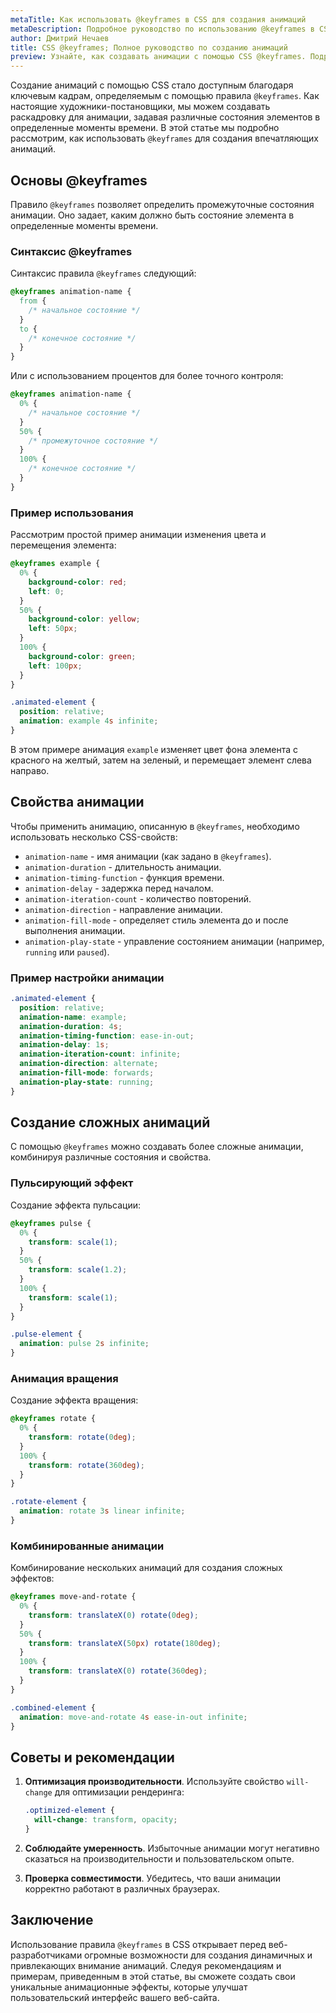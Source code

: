 ```yaml
---
metaTitle: Как использовать @keyframes в CSS для создания анимаций
metaDescription: Подробное руководство по использованию @keyframes в CSS для создания анимаций. Узнайте, как задавать ключевые кадры и управлять анимацией с помощью CSS.
author: Дмитрий Нечаев
title: CSS @keyframes; Полное руководство по созданию анимаций
preview: Узнайте, как создавать анимации с помощью CSS @keyframes. Подробное руководство с примерами и объяснениями для разработчиков.
---
```


Создание анимаций с помощью CSS стало доступным благодаря ключевым кадрам, определяемым с помощью правила `@keyframes`. Как настоящие художники-постановщики, мы можем создавать раскадровку для анимации, задавая различные состояния элементов в определенные моменты времени. В этой статье мы подробно рассмотрим, как использовать `@keyframes` для создания впечатляющих анимаций.

## Основы @keyframes

Правило `@keyframes` позволяет определить промежуточные состояния анимации. Оно задает, каким должно быть состояние элемента в определенные моменты времени.

### Синтаксис @keyframes

Синтаксис правила `@keyframes` следующий:

```css
@keyframes animation-name {
  from {
    /* начальное состояние */
  }
  to {
    /* конечное состояние */
  }
}
```

Или с использованием процентов для более точного контроля:

```css
@keyframes animation-name {
  0% {
    /* начальное состояние */
  }
  50% {
    /* промежуточное состояние */
  }
  100% {
    /* конечное состояние */
  }
}
```

### Пример использования

Рассмотрим простой пример анимации изменения цвета и перемещения элемента:

```css
@keyframes example {
  0% {
    background-color: red;
    left: 0;
  }
  50% {
    background-color: yellow;
    left: 50px;
  }
  100% {
    background-color: green;
    left: 100px;
  }
}

.animated-element {
  position: relative;
  animation: example 4s infinite;
}
```

В этом примере анимация `example` изменяет цвет фона элемента с красного на желтый, затем на зеленый, и перемещает элемент слева направо.

## Свойства анимации

Чтобы применить анимацию, описанную в `@keyframes`, необходимо использовать несколько CSS-свойств:

- `animation-name` - имя анимации (как задано в `@keyframes`).
- `animation-duration` - длительность анимации.
- `animation-timing-function` - функция времени.
- `animation-delay` - задержка перед началом.
- `animation-iteration-count` - количество повторений.
- `animation-direction` - направление анимации.
- `animation-fill-mode` - определяет стиль элемента до и после выполнения анимации.
- `animation-play-state` - управление состоянием анимации (например, `running` или `paused`).

### Пример настройки анимации

```css
.animated-element {
  position: relative;
  animation-name: example;
  animation-duration: 4s;
  animation-timing-function: ease-in-out;
  animation-delay: 1s;
  animation-iteration-count: infinite;
  animation-direction: alternate;
  animation-fill-mode: forwards;
  animation-play-state: running;
}
```

## Создание сложных анимаций

С помощью `@keyframes` можно создавать более сложные анимации, комбинируя различные состояния и свойства.

### Пульсирующий эффект

Создание эффекта пульсации:

```css
@keyframes pulse {
  0% {
    transform: scale(1);
  }
  50% {
    transform: scale(1.2);
  }
  100% {
    transform: scale(1);
  }
}

.pulse-element {
  animation: pulse 2s infinite;
}
```

### Анимация вращения

Создание эффекта вращения:

```css
@keyframes rotate {
  0% {
    transform: rotate(0deg);
  }
  100% {
    transform: rotate(360deg);
  }
}

.rotate-element {
  animation: rotate 3s linear infinite;
}
```

### Комбинированные анимации

Комбинирование нескольких анимаций для создания сложных эффектов:

```css
@keyframes move-and-rotate {
  0% {
    transform: translateX(0) rotate(0deg);
  }
  50% {
    transform: translateX(50px) rotate(180deg);
  }
  100% {
    transform: translateX(0) rotate(360deg);
  }
}

.combined-element {
  animation: move-and-rotate 4s ease-in-out infinite;
}
```

## Советы и рекомендации

1. **Оптимизация производительности**. Используйте свойство `will-change` для оптимизации рендеринга:

   ```css
   .optimized-element {
     will-change: transform, opacity;
   }
   ```

2. **Соблюдайте умеренность**. Избыточные анимации могут негативно сказаться на производительности и пользовательском опыте.

3. **Проверка совместимости**. Убедитесь, что ваши анимации корректно работают в различных браузерах.

## Заключение

Использование правила `@keyframes` в CSS открывает перед веб-разработчиками огромные возможности для создания динамичных и привлекающих внимание анимаций. Следуя рекомендациям и примерам, приведенным в этой статье, вы сможете создать свои уникальные анимационные эффекты, которые улучшат пользовательский интерфейс вашего веб-сайта.